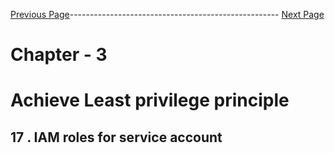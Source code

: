 


[Previous Page](https://github.com/EtricKombat/Course_Practical_Guide_EKS/blob/master/_docs/ch3/iam_roles_for_service_account.md)---------------------------------------------------- [Next Page](https://github.com/EtricKombat/Course_Practical_Guide_EKS/blob/master/_docs/ch3/demo_update_all_the_application.md)



# Chapter - 3 
#  Achieve Least privilege principle

## 17 . IAM roles for service account 
